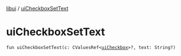 [libui](README.md) / [uiCheckboxSetText](ui-checkbox-set-text.md)

# uiCheckboxSetText

`fun uiCheckboxSetText(c: CValuesRef<`[`uiCheckbox`](ui-checkbox.md)`>?, text: String?)`
